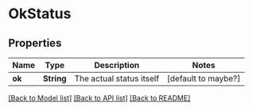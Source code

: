 # OkStatus

## Properties

Name | Type | Description | Notes
------------ | ------------- | ------------- | -------------
**ok** | **String** | The actual status itself | [default to maybe?]

[[Back to Model list]](../README.md#documentation-for-models) [[Back to API list]](../README.md#documentation-for-api-endpoints) [[Back to README]](../README.md)



